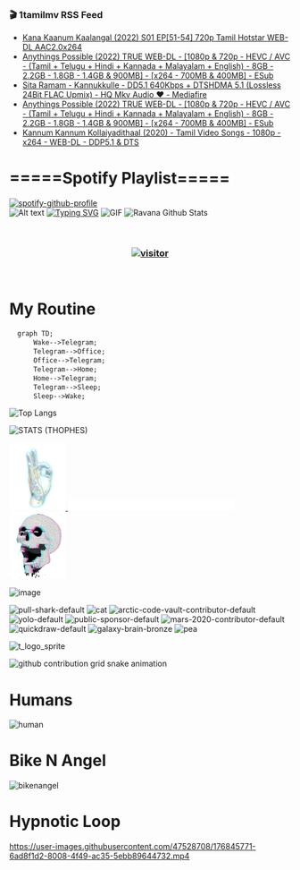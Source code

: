 ### 🎬 1tamilmv RSS Feed

<!-- BLOG-POST-LIST:START -->
- [Kana Kaanum Kaalangal &lpar;2022&rpar; S01 EP[51-54] 720p Tamil Hotstar WEB-DL AAC2.0x264](https://www.1tamilmv.click/index.php?/forums/topic/166079-kana-kaanum-kaalangal-2022-s01-ep51-54-720p-tamil-hotstar-web-dl-aac20x264/&do=findComment&comment=331619)
- [Anythings Possible &lpar;2022&rpar; TRUE WEB-DL - [1080p &amp; 720p - HEVC / AVC - &lpar;Tamil + Telugu + Hindi + Kannada + Malayalam + English&rpar; - 8GB - 2.2GB - 1.8GB - 1.4GB &amp; 900MB] - [x264 - 700MB &amp; 400MB] - ESub](https://www.1tamilmv.click/index.php?/forums/topic/166077-anythings-possible-2022-true-web-dl-1080p-720p-hevc-avc-tamil-telugu-hindi-kannada-malayalam-english-8gb-22gb-18gb-14gb-900mb-x264-700mb-400mb-esub/&do=findComment&comment=331618)
- [Sita Ramam - Kannukkulle - DD5.1 640Kbps + DTSHDMA 5.1 &lpar;Lossless 24Bit FLAC Upmix&rpar; - HQ Mkv Audio ❤️ - Mediafire](https://www.1tamilmv.click/index.php?/forums/topic/166034-sita-ramam-kannukkulle-dd51-640kbps-dtshdma-51-lossless-24bit-flac-upmix-hq-mkv-audio-%E2%9D%A4%EF%B8%8F-mediafire/&do=findComment&comment=331616)
- [Anythings Possible &lpar;2022&rpar; TRUE WEB-DL - [1080p &amp; 720p - HEVC / AVC - &lpar;Tamil + Telugu + Hindi + Kannada + Malayalam + English&rpar; - 8GB - 2.2GB - 1.8GB - 1.4GB &amp; 900MB] - [x264 - 700MB &amp; 400MB] - ESub](https://www.1tamilmv.click/index.php?/forums/topic/166077-anythings-possible-2022-true-web-dl-1080p-720p-hevc-avc-tamil-telugu-hindi-kannada-malayalam-english-8gb-22gb-18gb-14gb-900mb-x264-700mb-400mb-esub/&do=findComment&comment=331615)
- [Kannum Kannum Kollaiyadithaal &lpar;2020&rpar; - Tamil Video Songs - 1080p - x264 - WEB-DL - DDP5.1 &amp; DTS](https://www.1tamilmv.click/index.php?/forums/topic/132157-kannum-kannum-kollaiyadithaal-2020-tamil-video-songs-1080p-x264-web-dl-ddp51-dts/&do=findComment&comment=331614)
<!-- BLOG-POST-LIST:END -->

# =====Spotify Playlist=====
[![spotify-github-profile](https://spotify-github-profile.vercel.app/api/view?uid=31rfzgmuvvewegdlxvlev4ynz4vu&cover_image=true&theme=default&bar_color=53b14f&bar_color_cover=true)](https://ravana69.github.io/rss)
</br>
![Alt text](https://spotify-recently-played-readme.vercel.app/api?user=31rfzgmuvvewegdlxvlev4ynz4vu)
[![Typing SVG](https://readme-typing-svg.herokuapp.com?color=%2336BCF7&center=true&vCenter=true&multiline=true&height=81&lines=I+AM+RAVANA;CONTACT+ME+ON+TELEGRAM%3A+%40R4V4N4)](https://git.io/typing-svg)
<img align="centre" height="400px" width="490px" alt="GIF" src="https://github.com/ravana69/ravana69/blob/master/rvm.gif" />
![Ravana Github Stats](https://github-readme-stats.vercel.app/api?username=ravana69&&show_icons=true&theme=radical)

<br />
<h3 align="center"> <a href="https://t.me/r4v4n4"><img src="https://profile-counter.glitch.me/ravana69/count.svg" alt="visitor" width="600"></a> </h3>
</br>

<H1>My Routine</H1>

```mermaid
  graph TD;
      Wake-->Telegram;
      Telegram-->Office;
      Office-->Telegram;
      Telegram-->Home;
      Home-->Telegram;
      Telegram-->Sleep;
      Sleep-->Wake;
```
![Top Langs](https://github-readme-stats.vercel.app/api/top-langs/?username=ravana69&&show_icons=true&theme=radical)

![STATS (THOPHES)](https://github-profile-trophy.vercel.app/?username=ravana69&theme=gruvbox&margin-w=10&margin-h=15&column=8)
<br />
<p align="left">
    <a href="#">
        <img width="20%" src="./assets/images/hand.gif" alt="" />
    </a>
    <a href="#">
        <img width="59%" src="./assets/images/spacer.png" alt="" >
    </a>
    <a href="#">
        <img width="20%" src="./assets/images/skull.gif" alt="" />
    </a>
</p>


![image](https://user-images.githubusercontent.com/47528708/175298537-0623dc00-7b1a-4ec1-b5b1-71768763a234.png)

<img width="148" alt="pull-shark-default" src="https://user-images.githubusercontent.com/47528708/176419715-70981865-4dc6-489a-8a1a-06842db67b15.gif"> <img width="148" alt="cat" src="https://user-images.githubusercontent.com/47528708/179149594-60701d0e-e626-415f-9958-80736351eadd.gif"> <img width="148" alt="arctic-code-vault-contributor-default" src="https://user-images.githubusercontent.com/47528708/175267501-e1fbbb8f-c2b2-4882-b865-2ac4debef26c.png"> <img width="148" alt="yolo-default" src="https://user-images.githubusercontent.com/47528708/175267654-281a1880-1129-4b7b-bf2f-de5dd2bc5afa.png"> <img width="148" alt="public-sponsor-default" src="https://user-images.githubusercontent.com/47528708/175268448-2e78cc75-fb25-4d76-bd22-7df520446b45.png"> <img width="148" alt="mars-2020-contributor-default" src="https://user-images.githubusercontent.com/47528708/175268475-de6d987a-3be9-4353-86a5-23b422559355.png"> <img width="148" alt="quickdraw-default" src="https://user-images.githubusercontent.com/47528708/179148665-33e7c2c8-5d95-413e-8b25-6862820a5fe7.png"> <img width="148" alt="galaxy-brain-bronze" src="https://user-images.githubusercontent.com/47528708/176419717-e2fdca8b-0fdc-47dd-9511-a7ff52178a33.gif"> <img width="148" alt="pea" src="https://user-images.githubusercontent.com/47528708/179149608-800ce6e1-7d24-4bfe-8e84-5628e6d5497d.gif">

![t_logo_sprite](https://user-images.githubusercontent.com/47528708/175293007-21ff1792-1fca-4be3-bcae-12fdc3aa414f.svg)

![github contribution grid snake animation](https://raw.githubusercontent.com/ravana69/ravana69/output/github-contribution-grid-snake-dark.svg#gh-dark-mode-only)

# Humans
<img width="170" alt="human" src="https://user-images.githubusercontent.com/47528708/176413829-c142d478-1c96-4c3c-a2a4-2dd35374c335.gif">

# Bike N Angel
<img width="170" alt="bikenangel" src="https://user-images.githubusercontent.com/47528708/176616968-3a44f91e-8016-477c-9bb5-c4689a1adbee.gif">

# Hypnotic Loop

https://user-images.githubusercontent.com/47528708/176845771-6ad8f1d2-8008-4f49-ac35-5ebb89644732.mp4

